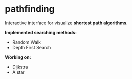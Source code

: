 # pathfinding

Interactive interface for visualize **shortest path algorithms**. 

**Implemented searching methods:**
- Random Walk
- Depth First Search

**Working on:** 
- Dijkstra
- A star

